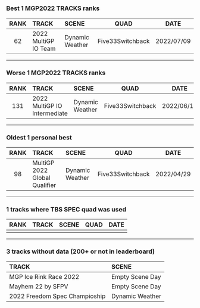 ### Best 1 MGP2022 TRACKS ranks
|RANK|TRACK|SCENE|QUAD|DATE|
|:---:|:---|:---|:---:|:---:|
|62|2022 MultiGP IO Team|Dynamic Weather|Five33Switchback|2022/07/09|
---
### Worse 1 MGP2022 TRACKS ranks
|RANK|TRACK|SCENE|QUAD|DATE|
|:---:|:---|:---|:---:|:---:|
|131|2022 MultiGP IO Intermediate|Dynamic Weather|Five33Switchback|2022/06/11|
---
### Oldest 1 personal best
|RANK|TRACK|SCENE|QUAD|DATE|
|:---:|:---|:---|:---:|:---:|
|98|MultiGP 2022 Global Qualifier|Dynamic Weather|Five33Switchback|2022/04/29|
---
### 1 tracks where TBS SPEC quad was used
|RANK|TRACK|SCENE|QUAD|DATE|
|:---:|:---|:---|:---:|:---:|
||||||
---
### 3 tracks without data (200+ or not in leaderboard)
|TRACK|SCENE|
|:---|:---|
|MGP Ice Rink Race 2022|Empty Scene Day|
|Mayhem 22 by SFPV|Empty Scene Day|
|2022 Freedom Spec Champioship|Dynamic Weather|
